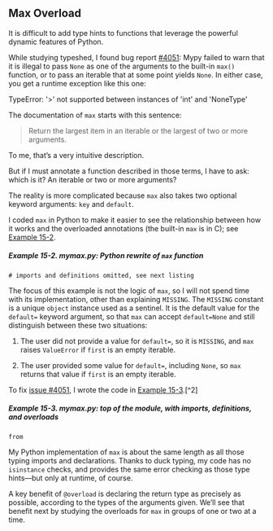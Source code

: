 ## Max Overload

It is difficult to add type hints to functions that leverage the powerful dynamic features of Python.

While studying typeshed, I found bug report [#4051](https://fpy.li/shed4051): Mypy failed to warn that it is illegal to pass `None` as one of the arguments to the built-in `max()` function, or to pass an iterable that at some point yields `None`. In either case, you get a runtime exception like this one:

TypeError: '>' not supported between instances of 'int' and 'NoneType'

The documentation of `max` starts with this sentence:

> Return the largest item in an iterable or the largest of two or more arguments.

To me, that’s a very intuitive description.

But if I must annotate a function described in those terms, I have to ask: which is it? An iterable or two or more arguments?

The reality is more complicated because `max` also takes two optional keyword arguments: `key` and `default`.

I coded `max` in Python to make it easier to see the relationship between how it works and the overloaded annotations (the built-in `max` is in C); see [Example 15-2](#mymax_ex).

##### Example 15-2. _mymax.py_: Python rewrite of `max` function

```
# imports and definitions omitted, see next listing
```

The focus of this example is not the logic of `max`, so I will not spend time with its implementation, other than explaining `MISSING`. The `MISSING` constant is a unique `object` instance used as a sentinel. It is the default value for the `default=` keyword argument, so that `max` can accept `default=None` and still distinguish between these two situations:

1. The user did not provide a value for `default=`, so it is `MISSING`, and `max` raises `ValueError` if `first` is an empty iterable.
    
2. The user provided some value for `default=`, including `None`, so `max` returns that value if `first` is an empty iterable.
    

To fix [issue #4051](https://fpy.li/shed4051), I wrote the code in [Example 15-3](#mymax_types_ex).[^2]

##### Example 15-3. _mymax.py_: top of the module, with imports, definitions, and overloads

```
from
```

My Python implementation of `max` is about the same length as all those typing imports and declarations. Thanks to duck typing, my code has no `isinstance` checks, and provides the same error checking as those type hints—but only at runtime, of course.

A key benefit of `@overload` is declaring the return type as precisely as possible, according to the types of the arguments given. We’ll see that benefit next by studying the overloads for `max` in groups of one or two at a time.